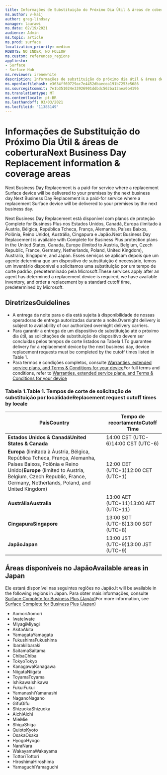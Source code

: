 ```yaml
---
title: Informações de Substituição do Próximo Dia Útil & áreas de cobertura
ms.author: v-kaij
author: greg-lindsay
manager: laurawi
ms.date: 02/19/2021
audience: Admin
ms.topic: article
ms.prod: surface
localization_priority: medium
ROBOTS: NO INDEX, NO FOLLOW
ms.custom: references_regions
appliesto:
- Surface
- Surface Hub
ms.reviewer: irenewhite
description: Informações de substituição do próximo dia útil & áreas de cobertura.
ms.openlocfilehash: e3634ff69729ac7e4452dbaecea191b7253e5686
ms.sourcegitcommit: 7e1b351024e33926901ddbdc562ba12aea0b4196
ms.translationtype: MT
ms.contentlocale: pt-BR
ms.lasthandoff: 03/03/2021
ms.locfileid: "11385149"
---
```

# <a name="next-business-day-replacement-information--coverage-areas"></a><span data-ttu-id="9dca1-103">Informações de Substituição do Próximo Dia Útil & áreas de cobertura</span><span class="sxs-lookup"><span data-stu-id="9dca1-103">Next Business Day Replacement information & coverage areas</span></span>

<span data-ttu-id="9dca1-104">Next Business Day Replacement is a paid-for service where a replacement Surface device will be delivered to your premises by the next business day.</span><span class="sxs-lookup"><span data-stu-id="9dca1-104">Next Business Day Replacement is a paid-for service where a replacement Surface device will be delivered to your premises by the next business day.</span></span> 

<span data-ttu-id="9dca1-105">Next Business Day Replacement está disponível com planos de proteção Complete for Business Plus nos Estados Unidos, Canadá, Europa (limitado à Áustria, Bélgica, República Tcheca, França, Alemanha, Países Baixos, Polônia, Reino Unido), Austrália, Cingapura e Japão.</span><span class="sxs-lookup"><span data-stu-id="9dca1-105">Next Business Day Replacement is available with Complete for Business Plus protection plans in the United States, Canada, Europe (limited to Austria, Belgium, Czech Republic, France, Germany, Netherlands, Poland, United Kingdom), Australia, Singapore, and Japan.</span></span> <span data-ttu-id="9dca1-106">Esses serviços se aplicam depois que um agente determina que um dispositivo de substituição é necessário, temos um inventário disponível e solicitamos uma substituição por um tempo de corte padrão, predeterminado pela Microsoft.</span><span class="sxs-lookup"><span data-stu-id="9dca1-106">These services apply after an agent has determined a replacement device is required, we have available inventory, and order a replacement by a standard cutoff time, predetermined by Microsoft.</span></span> 

## <a name="guidelines"></a><span data-ttu-id="9dca1-107">Diretrizes</span><span class="sxs-lookup"><span data-stu-id="9dca1-107">Guidelines</span></span>

- <span data-ttu-id="9dca1-108">A entrega da noite para o dia está sujeita à disponibilidade de nossas operadoras de entrega autorizadas durante a noite.</span><span class="sxs-lookup"><span data-stu-id="9dca1-108">Overnight delivery is subject to availability of our authorized overnight delivery carriers.</span></span>
- <span data-ttu-id="9dca1-109">Para garantir a entrega de um dispositivo de substituição até o próximo dia útil, as solicitações de substituição de dispositivo devem ser concluídas pelos tempos de corte listados na Tabela 1.</span><span class="sxs-lookup"><span data-stu-id="9dca1-109">To guarantee delivery for a replacement device by the next business day, device replacement requests must be completed by the cutoff times listed in Table 1.</span></span> 
- <span data-ttu-id="9dca1-110">Para termos e condições completos, consulte [Warranties, extended service plans, and Terms & Conditions for your device](https://support.microsoft.com/topic/warranties-extended-service-plans-and-terms-conditions-for-your-device-eedf7a23-84a7-1a47-480b-0e10503eedf5)</span><span class="sxs-lookup"><span data-stu-id="9dca1-110">For full terms and conditions, refer to [Warranties, extended service plans, and Terms & Conditions for your device](https://support.microsoft.com/topic/warranties-extended-service-plans-and-terms-conditions-for-your-device-eedf7a23-84a7-1a47-480b-0e10503eedf5)</span></span>

### <a name="table-1-replacement-request-cutoff-times-by-locale"></a><span data-ttu-id="9dca1-111">Tabela 1.</span><span class="sxs-lookup"><span data-stu-id="9dca1-111">Table 1.</span></span> <span data-ttu-id="9dca1-112">Tempos de corte de solicitação de substituição por localidade</span><span class="sxs-lookup"><span data-stu-id="9dca1-112">Replacement request cutoff times by locale</span></span>

| <span data-ttu-id="9dca1-113">País</span><span class="sxs-lookup"><span data-stu-id="9dca1-113">Country</span></span>                                                                                                    | <span data-ttu-id="9dca1-114">Tempo de recortamento</span><span class="sxs-lookup"><span data-stu-id="9dca1-114">Cutoff Time</span></span> |
| -------------------------------------------------------------------------------------------------------------- | --------------- |
| **<span data-ttu-id="9dca1-115">Estados Unidos & Canadá</span><span class="sxs-lookup"><span data-stu-id="9dca1-115">United States & Canada</span></span>**                                                                                     | <span data-ttu-id="9dca1-116">14:00 CST (UTC-6)</span><span class="sxs-lookup"><span data-stu-id="9dca1-116">14:00 CST    (UTC-6)</span></span>      |
| <span data-ttu-id="9dca1-117">**Europa** (limitada à Áustria, Bélgica, República Tcheca, França, Alemanha, Países Baixos, Polônia e Reino Unido)</span><span class="sxs-lookup"><span data-stu-id="9dca1-117">**Europe** (limited to Austria, Belgium, Czech Republic, France, Germany, Netherlands, Poland, and United Kingdom)</span></span> | <span data-ttu-id="9dca1-118">12:00 CET (UTC+1)</span><span class="sxs-lookup"><span data-stu-id="9dca1-118">12:00 CET   (UTC+1)</span></span>     |
| **<span data-ttu-id="9dca1-119">Austrália</span><span class="sxs-lookup"><span data-stu-id="9dca1-119">Australia</span></span>**                                                                                                  | <span data-ttu-id="9dca1-120">13:00 AET (UTC+11)</span><span class="sxs-lookup"><span data-stu-id="9dca1-120">13:00 AET   (UTC+11)</span></span>    |
| **<span data-ttu-id="9dca1-121">Cingapura</span><span class="sxs-lookup"><span data-stu-id="9dca1-121">Singapore</span></span>**                                                                                                  | <span data-ttu-id="9dca1-122">13:00 SGT (UTC+8)</span><span class="sxs-lookup"><span data-stu-id="9dca1-122">13:00 SGT    (UTC+8)</span></span>   |
| **<span data-ttu-id="9dca1-123">Japão</span><span class="sxs-lookup"><span data-stu-id="9dca1-123">Japan</span></span>**                                                                                                      | <span data-ttu-id="9dca1-124">13:00 JST (UTC+9)</span><span class="sxs-lookup"><span data-stu-id="9dca1-124">13:00 JST    (UTC+9)</span></span>   |


##  <a name="available-areas-in-japan"></a><span data-ttu-id="9dca1-125">Áreas disponíveis no Japão</span><span class="sxs-lookup"><span data-stu-id="9dca1-125">Available areas in Japan</span></span> 

<span data-ttu-id="9dca1-126">Ele estará disponível nas seguintes regiões no Japão.</span><span class="sxs-lookup"><span data-stu-id="9dca1-126">It will be available in the following regions in Japan.</span></span> <span data-ttu-id="9dca1-127">Para obter mais informações, consulte [Surface Complete for Business Plus (Japão)](https://cdn.techcommunity.microsoft.com/assets/Surface/jp-next-day-replace-surface.pdf)</span><span class="sxs-lookup"><span data-stu-id="9dca1-127">For more information, see [Surface Complete for Business Plus (Japan)](https://cdn.techcommunity.microsoft.com/assets/Surface/jp-next-day-replace-surface.pdf)</span></span>

- <span data-ttu-id="9dca1-128">Aomori</span><span class="sxs-lookup"><span data-stu-id="9dca1-128">Aomori</span></span>
- <span data-ttu-id="9dca1-129">Iwate</span><span class="sxs-lookup"><span data-stu-id="9dca1-129">Iwate</span></span>
- <span data-ttu-id="9dca1-130">Miyagi</span><span class="sxs-lookup"><span data-stu-id="9dca1-130">Miyagi</span></span>
- <span data-ttu-id="9dca1-131">Akita</span><span class="sxs-lookup"><span data-stu-id="9dca1-131">Akita</span></span>
- <span data-ttu-id="9dca1-132">Yamagata</span><span class="sxs-lookup"><span data-stu-id="9dca1-132">Yamagata</span></span>
- <span data-ttu-id="9dca1-133">Fukushima</span><span class="sxs-lookup"><span data-stu-id="9dca1-133">Fukushima</span></span>
- <span data-ttu-id="9dca1-134">Ibaraki</span><span class="sxs-lookup"><span data-stu-id="9dca1-134">Ibaraki</span></span>
- <span data-ttu-id="9dca1-135">Saitama</span><span class="sxs-lookup"><span data-stu-id="9dca1-135">Saitama</span></span>
- <span data-ttu-id="9dca1-136">Chiba</span><span class="sxs-lookup"><span data-stu-id="9dca1-136">Chiba</span></span>
- <span data-ttu-id="9dca1-137">Tokyo</span><span class="sxs-lookup"><span data-stu-id="9dca1-137">Tokyo</span></span>
- <span data-ttu-id="9dca1-138">Kanagawa</span><span class="sxs-lookup"><span data-stu-id="9dca1-138">Kanagawa</span></span>
- <span data-ttu-id="9dca1-139">Niigata</span><span class="sxs-lookup"><span data-stu-id="9dca1-139">Niigata</span></span>
- <span data-ttu-id="9dca1-140">Toyama</span><span class="sxs-lookup"><span data-stu-id="9dca1-140">Toyama</span></span>
- <span data-ttu-id="9dca1-141">Ishikawa</span><span class="sxs-lookup"><span data-stu-id="9dca1-141">Ishikawa</span></span>
- <span data-ttu-id="9dca1-142">Fukui</span><span class="sxs-lookup"><span data-stu-id="9dca1-142">Fukui</span></span>
- <span data-ttu-id="9dca1-143">Yamanashi</span><span class="sxs-lookup"><span data-stu-id="9dca1-143">Yamanashi</span></span>
- <span data-ttu-id="9dca1-144">Nagano</span><span class="sxs-lookup"><span data-stu-id="9dca1-144">Nagano</span></span>
- <span data-ttu-id="9dca1-145">Gifu</span><span class="sxs-lookup"><span data-stu-id="9dca1-145">Gifu</span></span>
- <span data-ttu-id="9dca1-146">Shizuoka</span><span class="sxs-lookup"><span data-stu-id="9dca1-146">Shizuoka</span></span>
- <span data-ttu-id="9dca1-147">Aichi</span><span class="sxs-lookup"><span data-stu-id="9dca1-147">Aichi</span></span>
- <span data-ttu-id="9dca1-148">Mie</span><span class="sxs-lookup"><span data-stu-id="9dca1-148">Mie</span></span>
- <span data-ttu-id="9dca1-149">Shiga</span><span class="sxs-lookup"><span data-stu-id="9dca1-149">Shiga</span></span>
- <span data-ttu-id="9dca1-150">Quioto</span><span class="sxs-lookup"><span data-stu-id="9dca1-150">Kyoto</span></span>
- <span data-ttu-id="9dca1-151">Osaka</span><span class="sxs-lookup"><span data-stu-id="9dca1-151">Osaka</span></span>
- <span data-ttu-id="9dca1-152">Hyogo</span><span class="sxs-lookup"><span data-stu-id="9dca1-152">Hyogo</span></span>
- <span data-ttu-id="9dca1-153">Nara</span><span class="sxs-lookup"><span data-stu-id="9dca1-153">Nara</span></span>
- <span data-ttu-id="9dca1-154">Wakayama</span><span class="sxs-lookup"><span data-stu-id="9dca1-154">Wakayama</span></span>
- <span data-ttu-id="9dca1-155">Tottori</span><span class="sxs-lookup"><span data-stu-id="9dca1-155">Tottori</span></span>
- <span data-ttu-id="9dca1-156">Hiroshima</span><span class="sxs-lookup"><span data-stu-id="9dca1-156">Hiroshima</span></span>
- <span data-ttu-id="9dca1-157">Yamaguchi</span><span class="sxs-lookup"><span data-stu-id="9dca1-157">Yamaguchi</span></span>

